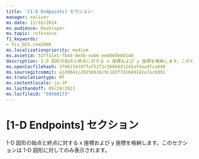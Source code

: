 ```yaml
---
title: '[1-D Endpoints] セクション'
manager: soliver
ms.date: 11/16/2014
ms.audience: Developer
ms.topic: reference
f1_keywords:
- Vis_DSS.chm2000
ms.localizationpriority: medium
ms.assetid: 527fa1e1-fb4d-0e56-eab6-ee880de8d140
description: 1-D 図形の始点と終点に対する x 座標および y 座標を格納します。このセクションは 1-D 図形に対してのみ表示されます。
ms.openlocfilehash: 3f6613439ffaf52f1c560b6d12d1afdaadfca840
ms.sourcegitcommit: a1d9041c20256616c9c183f7d1049142a7ac6991
ms.translationtype: MT
ms.contentlocale: ja-JP
ms.lasthandoff: 09/24/2021
ms.locfileid: "59560173"
---
```

# <a name="1-d-endpoints-section"></a>[1-D Endpoints] セクション

1-D 図形の始点と終点に対する x 座標および y 座標を格納します。このセクションは 1-D 図形に対してのみ表示されます。
  

